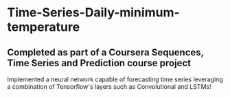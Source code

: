 # Time-Series-Daily-minimum-temperature
## Completed as part of a Coursera Sequences, Time Series and Prediction course project
Implemented a neural network capable of forecasting time series leveraging a combination of Tensorflow's layers such as Convolutional and LSTMs!

